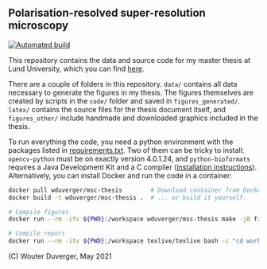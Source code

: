Polarisation-resolved super-resolution microscopy
---

[![Automated build](https://github.com/wduverger/msc-thesis/actions/workflows/main.yml/badge.svg)](https://github.com/wduverger/msc-thesis/actions/workflows/main.yml)

This repository contains the data and source code for my master thesis  at Lund University, 
which you can find [here](/MSc%20thesis%20Wouter%20Duverger.pdf). 

There are a couple of folders in this repository. `data/` contains all data necessary to generate the figures in my thesis. The figures themselves are created by scripts in the `code/` folder and saved in `figures_generated/`. `latex/` contains the source files for the thesis document itself, and `figures_other/` include handmade and downloaded graphics included in the thesis.

To run everything the code, you need a python environment with the packages listed in [requirements.txt](requirements.txt). Two of them can be tricky to install: `opencv-python` must be on exactly version 4.0.1.24, and `python-bioformats` requires a Java Development Kit and a C compiler ([installation instructions](https://pythonhosted.org/javabridge/installation.html)). Alternatively, you can install Docker and run the code in a container:

```bash
docker pull wduverger/msc-thesis        # Download container from Docker Hub,
docker build -t wduverger/msc-thesis .  # ... or build it yourself.

# Compile figures
docker run --rm -itv ${PWD}:/workspace wduverger/msc-thesis make -j8 figures

# Compile report
docker run --rm -itv ${PWD}:/workspace texlive/texlive bash -c "cd workspace && make thesis"
```

(C) Wouter Duverger, May 2021
